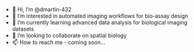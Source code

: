 - 👋 Hi, I’m @dmartin-432
- 👀 I’m interested in automated imaging workflows for bio-assay design
- 🌱 I’m currently learning advanced data analysis for biological imaging datasets
- 💞️ I’m looking to collaborate on spatial biology
- 📫 How to reach me - coming soon...

<!---
dmartin-432/dmartin-432 is a ✨ special ✨ repository because its `README.md` (this file) appears on your GitHub profile.
You can click the Preview link to take a look at your changes.
--->
